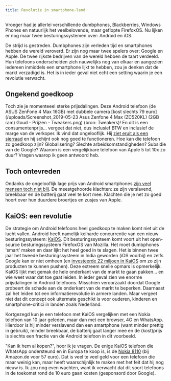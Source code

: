 ```yaml
---
title: Revolutie in smartphone-land
---
```


Vroeger had je allerlei verschillende dumbphones, Blackberries, Windows Phones en natuurlijk het veelbelovende, maar geflopte FirefoxOS. Nu lijken er nog maar twee besturingssystemen over: Android en iOS.

De strijd is gestreden. Dumbphones zijn verleden tijd en smartphones hebben de wereld veroverd. Er zijn nog maar twee spelers over: Google en Apple. De twee rijkste bedrijven van de wereld hebben de taart verdeeld. Hun telefoons onderscheiden zich nauwelijks nog van elkaar en aangezien iedereen inmiddels een smartphone lijkt te hebben, zou je denken dat de markt verzadigd is. Het is in ieder geval niet echt een setting waarin je een revolutie verwacht.

## Ongekend goedkoop

Toch zie je momenteeel sterke prijsdalingen. Deze Android telefoon (de ASUS ZenFone 4 Max 16GB) met dubbele camera [kost slechts 79 euro](/uploads/Screenshot_2019-05-23 Asus Zenfone 4 Max (ZC520KL) (2GB ram) Goud - Prijzen - Tweakers.png) (bron: Tweakers)\! En dit is een consumentenprijs… vergeet dat niet, dus inclusief BTW en inclusief de marge van de verkoper. Ik vind dat ongelooflijk. Hij [ziet eruit als een sierraad](/uploads/asuszenhone4max.jpg) en hij schijnt ook nog goed te functioneren. Hoe kan die telefoon zo goedkoop zijn? Globalisering? Slechte arbeidsomstandigheden? Subsidie van de Google? Waarom is een vergelijkbare telefoon van Apple 5 tot 10x zo duur? Vragen waarop ik geen antwoord heb.

## Toch ontevreden

Ondanks de ongelooflijk lage prijs van Android smartphones [zijn veel mensen toch niet blij](/blog/the-new-nokia-3310-could-give-you-your-life-back/). De meestgehoorde klachten: ze zijn verslavend, breekbaar en de batterij gaat veel te kort mee. Klachten die je net zo goed hoort over hun duurdere broertjes en zusjes van Apple.

## KaiOS: een revolutie

De strategie om Android telefoons heel goedkoop te maken komt niet uit de lucht vallen. Android heeft namelijk keiharde concurrentie van een nieuw besturingssysteem: [KaiOS](https://www.kaiostech.com/). Dit besturingssysteem komt voort uit het open-source besturingssysteem FirefoxOS van Mozilla. Het moet dumbphones 'smart' maken en daar lijkt het heel goed in te slagen. Het is binnen twee jaar het tweede besturingssysteem in India geworden (iOS voorbij) en zelfs Google kan er niet omheen (en [investeerde 22 miljoen in KaiOS](https://www.news18.com/news/tech/google-invests-22-million-in-kaios-1797477.html) om zo zijn producten te kunnen pushen). Deze extreem snelle opmars is opmerkelijk. KaiOS lijkt met gemak de hele onderkant van de markt te gaan pakken... en wie weet waar dat toe gaat leiden. In ieder geval zien we enorme prijsdalingen in Android telefoons. Misschien veroorzaakt doordat Google probeert de schade aan de onderkant van de markt te beperken. Daarnaast zal het leiden tot een informatierevolutie in armere landen. Maar vergeet niet dat dit concept ook uitermate geschikt is voor ouderen, kinderen en smartphone-critici in landen zoals Nederland.

Kortgezegd kun je een telefoon met KaiOS vergelijken met een Nokia telefoon van 10 jaar geleden, maar dan met een browser, 4G en WhatsApp. Hierdoor is hij minder verslavend dan een smartphone (want minder prettig in gebruik), minder breekbaar, de batterij gaat langer mee en de (kost)prijs is slechts een fractie van de Android telefoon in dit voorbeeld.

"Kan ik hem al kopen?", hoor ik je vragen. De enige KaiOS telefoon die WhatsApp ondersteund en in Europa te koop is, is de [Nokia 8110](/uploads/71hvrixll--sx522-.jpg) (bij Amazon.de voor 57 euro). Dat is veel te veel geld voor een telefoon die maar weinig kan, maar heeft waarschijnlijk te maken met het feit dat hij nog nieuw is. Ik zou nog even wachten, want ik verwacht dat dit soort telefoons in de toekomst rond de 10 euro gaan kosten (gesponsord door Google).